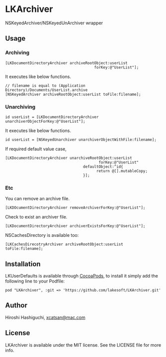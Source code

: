 # LKArchiver

NSKeyedArchiver/NSKeyedUnArchiver wrapper

## Usage

### Archiving

    [LKDocumentDirectoryArchiver archiveRootObject:userList
                                            forKey:@"UserList"];

It executes like below functions.

    // filename is equal to (Application Directory)/Documents/UserList.archive
    [NSKeyedArchiver archiveRootObject:userList toFile:filename];


### Unarchiving

    id userList = [LKDocumentDirectoryArchiver unarchiverObjectForKey:@"UserList"];
  
It executes like below functions.

    id userList = [NSKeyedUnarchiver unarchiverObjectWithFile:filename];

If required default value case,

	[LKDocumentDirectoryArchiver unarchiveRootObject:userList
	                                          forKey:@"UserList"
                                       defaultObject:^id{
    										 return @[].mutableCopy;
  									   }];

### Etc

You can remove an archive file.

    [LKDOcumentDirectoryArchiver removeArchiverForKey:@"UserList"];

Check to exist an archiver file.

	[LKDocumentDirectoryArchiver archiverExistsForKey:@"UserList"];

NSCachesDirectory is available too:

	[LKCachesDirecotryArchiver archiveRootObject:userList toFile:filename];


## Installation

LKUserDefaults is available through [CocoaPods](http://cocoapods.org), to install
it simply add the following line to your Podfile:

    pod "LKArchiver", :git => 'https://github.com/lakesoft/LKArchiver.git'


## Author

Hiroshi Hashiguchi, xcatsan@mac.com

## License

LKArchiver is available under the MIT license. See the LICENSE file for more info.

